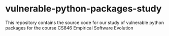 # vulnerable-python-packages-study
This repository contains the source code for our study of vulnerable python packages for the course CS846 Empirical Software Evolution
